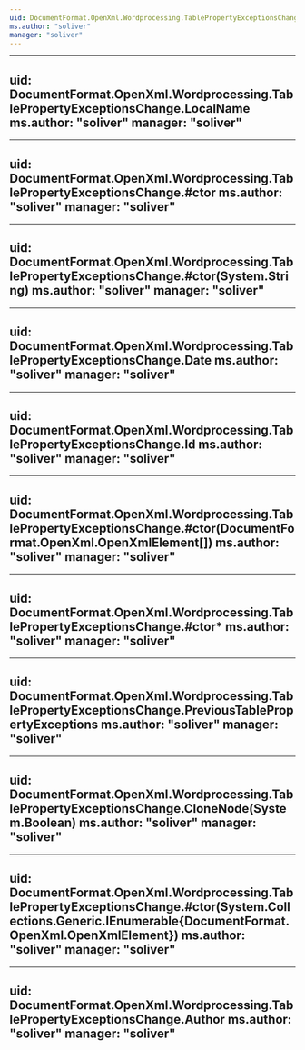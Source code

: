 ```yaml
---
uid: DocumentFormat.OpenXml.Wordprocessing.TablePropertyExceptionsChange
ms.author: "soliver"
manager: "soliver"
---
```


---
uid: DocumentFormat.OpenXml.Wordprocessing.TablePropertyExceptionsChange.LocalName
ms.author: "soliver"
manager: "soliver"
---

---
uid: DocumentFormat.OpenXml.Wordprocessing.TablePropertyExceptionsChange.#ctor
ms.author: "soliver"
manager: "soliver"
---

---
uid: DocumentFormat.OpenXml.Wordprocessing.TablePropertyExceptionsChange.#ctor(System.String)
ms.author: "soliver"
manager: "soliver"
---

---
uid: DocumentFormat.OpenXml.Wordprocessing.TablePropertyExceptionsChange.Date
ms.author: "soliver"
manager: "soliver"
---

---
uid: DocumentFormat.OpenXml.Wordprocessing.TablePropertyExceptionsChange.Id
ms.author: "soliver"
manager: "soliver"
---

---
uid: DocumentFormat.OpenXml.Wordprocessing.TablePropertyExceptionsChange.#ctor(DocumentFormat.OpenXml.OpenXmlElement[])
ms.author: "soliver"
manager: "soliver"
---

---
uid: DocumentFormat.OpenXml.Wordprocessing.TablePropertyExceptionsChange.#ctor*
ms.author: "soliver"
manager: "soliver"
---

---
uid: DocumentFormat.OpenXml.Wordprocessing.TablePropertyExceptionsChange.PreviousTablePropertyExceptions
ms.author: "soliver"
manager: "soliver"
---

---
uid: DocumentFormat.OpenXml.Wordprocessing.TablePropertyExceptionsChange.CloneNode(System.Boolean)
ms.author: "soliver"
manager: "soliver"
---

---
uid: DocumentFormat.OpenXml.Wordprocessing.TablePropertyExceptionsChange.#ctor(System.Collections.Generic.IEnumerable{DocumentFormat.OpenXml.OpenXmlElement})
ms.author: "soliver"
manager: "soliver"
---

---
uid: DocumentFormat.OpenXml.Wordprocessing.TablePropertyExceptionsChange.Author
ms.author: "soliver"
manager: "soliver"
---
